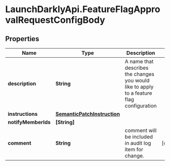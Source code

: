 # LaunchDarklyApi.FeatureFlagApprovalRequestConfigBody

## Properties
Name | Type | Description | Notes
------------ | ------------- | ------------- | -------------
**description** | **String** | A name that describes the changes you would like to apply to a feature flag configuration | 
**instructions** | [**SemanticPatchInstruction**](SemanticPatchInstruction.md) |  | 
**notifyMemberIds** | **[String]** |  | 
**comment** | **String** | comment will be included in audit log item for change. | [optional] 


